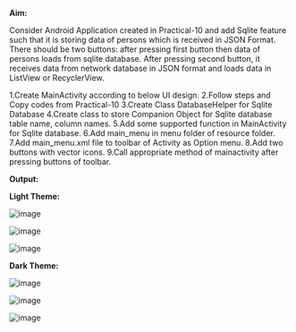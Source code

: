 **Aim:**

Consider Android Application created in Practical-10 and add Sqlite feature such that it is storing data of persons which is received in JSON Format. There should be two buttons: after pressing first button then data of persons loads from sqlite database. After pressing second button, it receives data from network database in JSON format and loads data in ListView or RecyclerView.

1.Create MainActivity according to below UI design.
2.Follow steps and Copy codes from Practical-10
3.Create Class DatabaseHelper for Sqlite Database
4.Create class to store Companion Object for Sqlite database table name, column names.
5.Add some supported function in MainActivity for Sqlite database.
6.Add main_menu in menu folder of resource folder.
7.Add main_menu.xml file to toolbar of Activity as Option menu.
8.Add two buttons with vector icons.
9.Call appropriate method of mainactivity after pressing buttons of toolbar.

**Output:**

**Light Theme:**

![image](https://github.com/rutviprajapati16/MAD_Practical11_21012011123/assets/97946004/eb59589c-a440-4698-a47b-96fbee934bf8)

![image](https://github.com/rutviprajapati16/MAD_Practical11_21012011123/assets/97946004/43660255-88fe-4cb3-ad71-e245c889e1a5)

![image](https://github.com/rutviprajapati16/MAD_Practical11_21012011123/assets/97946004/c8572d14-d3fd-4156-8f5c-519cbcb8518f)







**Dark Theme:**

![image](https://github.com/rutviprajapati16/MAD_Practical11_21012011123/assets/97946004/5537ab07-ccd0-4b27-add1-64928f823b4b)

![image](https://github.com/rutviprajapati16/MAD_Practical11_21012011123/assets/97946004/0b25d632-9cb7-463e-8d84-121b9321ca12)

![image](https://github.com/rutviprajapati16/MAD_Practical11_21012011123/assets/97946004/49cd89cb-b316-4153-a809-1ab048f79b65)






